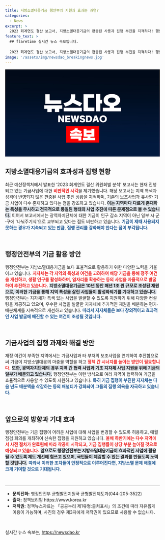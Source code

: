 ```yaml
---
title: 지방소멸대응기금 행안부의 지원과 효과는 과연?
categories:
  - News
excerpt: >
  2023 회계연도 결산 보고서, 지방소멸대응기금의 편중된 사용과 집행 부진을 지적하다! 행안부는 개선 개혁을 통해 지역 맞춤형 사업을 활성화하겠다고 밝혔습니다.
feature_text: >
  ## flaretime 실시간 뉴스 속보입니다.

  2023 회계연도 결산 보고서, 지방소멸대응기금의 편중된 사용과 집행 부진을 지적하다! 행안부는 개선 개혁을 통해 지역 맞춤형 사업을 활성화하겠다고 밝혔습니다.
image: '/assets/img/newsdao_breakingnews.jpg'
---
```


<p><img src="/assets/img/newsdao_breakingnews.jpg" alt="flaretime 속보" /></p>

<h2 data-ke-size="size26">지방소멸대응기금의 효과성과 집행 현황</h2>

<p data-ke-size="size16">최근 예산정책처에서 발표한 ‘2023 회계연도 결산 위원회별 분석’ 보고서는 현재 진행되고 있는 기금사업에 대한 <b><span style="color: #ee2323;">비판적인 시각</span></b>을 제기했습니다. 해당 보고서는 지역 특색과 성격이 반영되지 않은 편중된 사업 추진 상황을 지적하며, 기존의 보조사업과 유사한 기금 사업이 다수 존재하고 있다는 점을 강조하고 있습니다. <b><span style="background-color: #21538527;">이는 지역마다 다르게 존재하는 특성을 무시하고 전국적으로 통일된 형태의 사업 추진에 따른 문제점으로 볼 수 있습니다.</span></b> 이어서 보고서에서는 광역자치단체에 대한 기금이 인구 감소 지역이 아닌 일부 시·군·구에 '나눠주기식'으로 교부되고 있다는 점도 비판하고 있습니다. <b><span style="color: #1a5490;">기금이 제때 사용되지 못하는 경우가 지속되고 있는 만큼, 집행 관리를 강화해야 한다는 점이 부각됩니다.</span></b></p>

<p data-ke-size="size16">&nbsp;</p>

<h2 data-ke-size="size26">행정안전부의 기금 활용 방안</h2>

<p data-ke-size="size16">행정안전부는 지방소멸대응기금을 보다 효율적으로 활용하기 위한 다양한 노력을 기울이고 있습니다. <b><span style="color: #ee2323;">지자체는 각 지역의 특성과 여건을 고려하여 해당 기금을 통해 정주 여건을 개선하고, 생활 인구를 활성화하며, 일자리를 확충하는 등의 사업을 자율적으로 발굴하여 추진하고 있습니다.</span></b> <b><span style="background-color: #21538527;">지방소멸대응기금은 10년 동안 매년 1조 원 규모로 조성된 재원으로, 이러한 기금을 통해 지역 특성을 살린 사업들이 활성화되기를 기대하고 있습니다.</span></b> 행정안전부는 지자체가 특색 있는 사업을 발굴할 수 있도록 지원하기 위해 다양한 컨설팅을 제공하고 있으며, 우수한 사업을 발굴한 지자체에 추가적인 재원을 배분하는 평가·배분체계를 지속적으로 개선하고 있습니다. <b><span style="color: #1a5490;">따라서 지자체들은 보다 창의적이고 효과적인 사업 발굴에 매진할 수 있는 여건이 조성될 것입니다.</span></b></p>

<p data-ke-size="size16">&nbsp;</p>

<h2 data-ke-size="size26">기금사업의 집행 과제와 해결 방안</h2>

<p data-ke-size="size16">재정 여건이 부족한 지역에서는 기금사업과 타 부처의 보조사업을 연계하여 추진함으로써 기금이 지방소멸대응의 마중물 역할을 하고 <b><span style="color: #ee2323;">정책 간 시너지를 높이는 방안이 필요합니다.</span></b> <b><span style="background-color: #21538527;">또한, 광역자치단체의 경우 지역 간 협력 사업과 기초 지자체 사업 지원을 위해 기금의 일부가 배분되고 있습니다.</span></b> 행정안전부는 이런 방식으로 여러 지역이 협력하여 기금을 효율적으로 사용할 수 있도록 지원하고 있습니다. <b><span style="color: #1a5490;">특히 기금 집행이 부진한 지자체는 다음 년도 배분액을 삭감하는 등의 패널티가 강화되어 그들의 집행 의욕을 자극하고 있습니다.</span></b></p>

<p data-ke-size="size16">&nbsp;</p>

<h2 data-ke-size="size26">앞으로의 방향과 기대 효과</h2>

<p data-ke-size="size16">행정안전부는 기금 집행이 어려운 사업에 대해 사업을 변경할 수 있도록 허용하고, 매월 점검 회의를 개최하여 신속한 집행을 지원하고 있습니다. <b><span style="color: #ee2323;">올해 하반기에는 다수 지역에서 사전 절차가 완료됨에 따라 착공이 시작되고, 기금 집행률이 상당 부분 높아질 것으로 예상되고 있습니다.</span></b> <b><span style="background-color: #21538527;">앞으로도 행정안전부는 지방소멸대응기금이 효과적인 사업에 활용될 수 있도록 제도 개선에 힘쓰고 있으며, 국민들이 체감할 수 있는 결과를 만들도록 노력할 것입니다.</span></b> <b><span style="color: #1a5490;">따라서 이러한 조치들이 안정적으로 이루어진다면, 지방소멸 문제 해결에 크게 기여할 것으로 기대됩니다.</span></b></p>

<p data-ke-size="size16">&nbsp;</p>

<hr />

<ul>
    <li><b>문의전화:</b> 행정안전부 균형발전지원국 균형발전제도과(044-205-3522)</li>
    <li><b>출처:</b> 정책브리핑 https://www.korea.kr</li>
    <li><b>저작권:</b> 정책뉴스자료는 「공공누리 제1유형:출처표시」의 조건에 따라 자유롭게 이용이 가능하며, 사진의 경우 제3자에게 저작권이 있으므로 사용할 수 없습니다.</li>
</ul>

<p data-ke-size="size16">&nbsp;</p>
실시간 뉴스 속보는, <a href="https://newsdao.kr" rel="dofollow">https://newsdao.kr</a>


